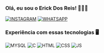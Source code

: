 ### Olá, eu sou o Erick Dos Reis! 🙋🏻‍♂️

[![INSTAGRAM](https://img.shields.io/badge/Instagram-E4405F?style=for-the-badge&logo=instagram&logoColor=white)](https://www.instagram.com/reis_od/) [![WHATSAPP](https://img.shields.io/badge/WhatsApp-25D366?style=for-the-badge&logo=whatsapp&logoColor=white)](https://api.whatsapp.com/send?phone=5547988220562&text=Ol%C3%A1%2C%20Erick%2C%20vim%20pelo%20seu%20GitHub%21)

### Experiência com essas tecnologias 🖥️

![MYSQL](https://img.shields.io/badge/MySQL-005C84?style=for-the-badge&logo=mysql&logoColor=white) ![C](https://img.shields.io/badge/C-00599C?style=for-the-badge&logo=c&logoColor=white) ![HTML](https://img.shields.io/badge/HTML-239120?style=for-the-badge&logo=html5&logoColor=white) ![CSS](https://img.shields.io/badge/CSS-239120?&style=for-the-badge&logo=css3&logoColor=white) ![JS](https://img.shields.io/badge/JavaScript-F7DF1E?style=for-the-badge&logo=javascript&logoColor=black) 
